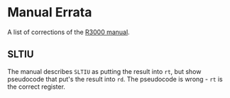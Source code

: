 # Manual Errata
A list of corrections of the [R3000 manual](/references.md#r3000-manual).

## SLTIU
The manual describes `SLTIU` as putting the result into `rt`, but show pseudocode that put's the 
result into `rd`. The pseudocode is wrong - `rt` is the correct register.
